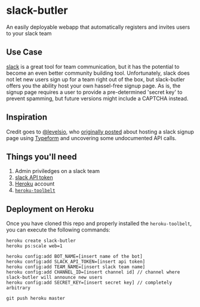 # slack-butler
An easily deployable webapp that automatically registers and invites users to your slack team

Use Case
---
[slack](https://slack.com/) is a great tool for team communication, 
but it has the potential to become an even better community building tool.
Unfortunately, slack does not let new users sign up for a team right out 
of the box, but slack-butler offers you the ability host your own hassel-free signup page.
As is, the signup page requires a user to provide a pre-determined 'secret key' to 
prevent spamming, but future versions might include a CAPTCHA instead.

Inspiration
---
Credit goes to [@levelsio](https://levels.io/), who [originally posted](https://levels.io/slack-typeform-auto-invite-sign-ups/) 
about hosting a slack signup page using [Typeform](http://www.typeform.com/) and uncovering some 
undocumented API calls.

Things you'll need
---
 1. Admin priviledges on a slack team
 1. [slack API token](api.slack.com)
 1. [Heroku](https://www.heroku.com/) account
 1. [`heroku-toolbelt`](https://toolbelt.heroku.com/)
 

Deployment on Heroku
---
Once you have cloned this repo and properly installed the `heroku-toolbelt`, 
you can execute the following commands:

```
heroku create slack-butler
heroku ps:scale web=1

heroku config:add BOT_NAME=[insert name of the bot]
heroku config:add SLACK_API_TOKEN=[insert api token]
heroku config:add TEAM_NAME=[insert slack team name]
heroku config:add CHANNEL_ID=[insert channel id] // channel where slack-butler will announce new users 
heroku config:add SECRET_KEY=[insert secret key] // completely arbitrary

git push heroku master
```
